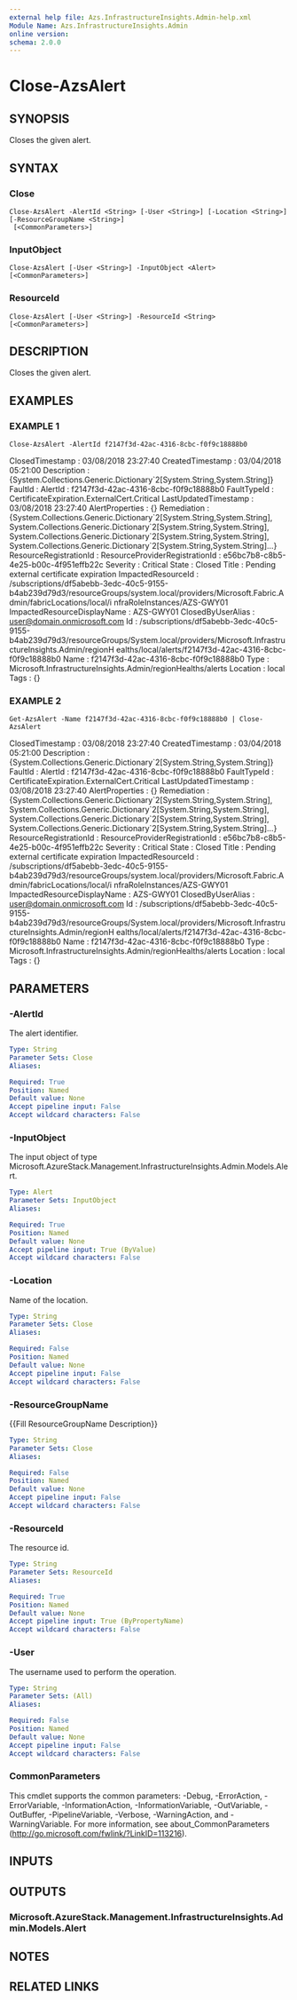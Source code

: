```yaml
---
external help file: Azs.InfrastructureInsights.Admin-help.xml
Module Name: Azs.InfrastructureInsights.Admin
online version: 
schema: 2.0.0
---
```


# Close-AzsAlert

## SYNOPSIS
Closes the given alert.

## SYNTAX

### Close
```
Close-AzsAlert -AlertId <String> [-User <String>] [-Location <String>] [-ResourceGroupName <String>]
 [<CommonParameters>]
```

### InputObject
```
Close-AzsAlert [-User <String>] -InputObject <Alert> [<CommonParameters>]
```

### ResourceId
```
Close-AzsAlert [-User <String>] -ResourceId <String> [<CommonParameters>]
```

## DESCRIPTION
Closes the given alert.

## EXAMPLES

### EXAMPLE 1
```
Close-AzsAlert -AlertId f2147f3d-42ac-4316-8cbc-f0f9c18888b0
```

ClosedTimestamp                : 03/08/2018 23:27:40
CreatedTimestamp               : 03/04/2018 05:21:00
Description                    : {System.Collections.Generic.Dictionary\`2\[System.String,System.String\]}
FaultId                        :
AlertId                        : f2147f3d-42ac-4316-8cbc-f0f9c18888b0
FaultTypeId                    : CertificateExpiration.ExternalCert.Critical
LastUpdatedTimestamp           : 03/08/2018 23:27:40
AlertProperties                : {}
Remediation                    : {System.Collections.Generic.Dictionary\`2\[System.String,System.String\],
                                 System.Collections.Generic.Dictionary\`2\[System.String,System.String\],
                                 System.Collections.Generic.Dictionary\`2\[System.String,System.String\],
                                 System.Collections.Generic.Dictionary\`2\[System.String,System.String\]...}
ResourceRegistrationId         :
ResourceProviderRegistrationId : e56bc7b8-c8b5-4e25-b00c-4f951effb22c
Severity                       : Critical
State                          : Closed
Title                          : Pending external certificate expiration
ImpactedResourceId             : /subscriptions/df5abebb-3edc-40c5-9155-b4ab239d79d3/resourceGroups/system.local/providers/Microsoft.Fabric.Admin/fabricLocations/local/i
                                 nfraRoleInstances/AZS-GWY01
ImpactedResourceDisplayName    : AZS-GWY01
ClosedByUserAlias              : user@domain.onmicrosoft.com
Id                             : /subscriptions/df5abebb-3edc-40c5-9155-b4ab239d79d3/resourceGroups/System.local/providers/Microsoft.InfrastructureInsights.Admin/regionH
                                 ealths/local/alerts/f2147f3d-42ac-4316-8cbc-f0f9c18888b0
Name                           : f2147f3d-42ac-4316-8cbc-f0f9c18888b0
Type                           : Microsoft.InfrastructureInsights.Admin/regionHealths/alerts
Location                       : local
Tags                           : {}

### EXAMPLE 2
```
Get-AzsAlert -Name f2147f3d-42ac-4316-8cbc-f0f9c18888b0 | Close-AzsAlert
```

ClosedTimestamp                : 03/08/2018 23:27:40
CreatedTimestamp               : 03/04/2018 05:21:00
Description                    : {System.Collections.Generic.Dictionary\`2\[System.String,System.String\]}
FaultId                        :
AlertId                        : f2147f3d-42ac-4316-8cbc-f0f9c18888b0
FaultTypeId                    : CertificateExpiration.ExternalCert.Critical
LastUpdatedTimestamp           : 03/08/2018 23:27:40
AlertProperties                : {}
Remediation                    : {System.Collections.Generic.Dictionary\`2\[System.String,System.String\],
                                 System.Collections.Generic.Dictionary\`2\[System.String,System.String\],
                                 System.Collections.Generic.Dictionary\`2\[System.String,System.String\],
                                 System.Collections.Generic.Dictionary\`2\[System.String,System.String\]...}
ResourceRegistrationId         :
ResourceProviderRegistrationId : e56bc7b8-c8b5-4e25-b00c-4f951effb22c
Severity                       : Critical
State                          : Closed
Title                          : Pending external certificate expiration
ImpactedResourceId             : /subscriptions/df5abebb-3edc-40c5-9155-b4ab239d79d3/resourceGroups/system.local/providers/Microsoft.Fabric.Admin/fabricLocations/local/i
                                 nfraRoleInstances/AZS-GWY01
ImpactedResourceDisplayName    : AZS-GWY01
ClosedByUserAlias              : user@domain.onmicrosoft.com
Id                             : /subscriptions/df5abebb-3edc-40c5-9155-b4ab239d79d3/resourceGroups/System.local/providers/Microsoft.InfrastructureInsights.Admin/regionH
                                 ealths/local/alerts/f2147f3d-42ac-4316-8cbc-f0f9c18888b0
Name                           : f2147f3d-42ac-4316-8cbc-f0f9c18888b0
Type                           : Microsoft.InfrastructureInsights.Admin/regionHealths/alerts
Location                       : local
Tags                           : {}

## PARAMETERS

### -AlertId
The alert identifier.

```yaml
Type: String
Parameter Sets: Close
Aliases: 

Required: True
Position: Named
Default value: None
Accept pipeline input: False
Accept wildcard characters: False
```

### -InputObject
The input object of type Microsoft.AzureStack.Management.InfrastructureInsights.Admin.Models.Alert.

```yaml
Type: Alert
Parameter Sets: InputObject
Aliases: 

Required: True
Position: Named
Default value: None
Accept pipeline input: True (ByValue)
Accept wildcard characters: False
```

### -Location
Name of the location.

```yaml
Type: String
Parameter Sets: Close
Aliases: 

Required: False
Position: Named
Default value: None
Accept pipeline input: False
Accept wildcard characters: False
```

### -ResourceGroupName
{{Fill ResourceGroupName Description}}

```yaml
Type: String
Parameter Sets: Close
Aliases: 

Required: False
Position: Named
Default value: None
Accept pipeline input: False
Accept wildcard characters: False
```

### -ResourceId
The resource id.

```yaml
Type: String
Parameter Sets: ResourceId
Aliases: 

Required: True
Position: Named
Default value: None
Accept pipeline input: True (ByPropertyName)
Accept wildcard characters: False
```

### -User
The username used to perform the operation.

```yaml
Type: String
Parameter Sets: (All)
Aliases: 

Required: False
Position: Named
Default value: None
Accept pipeline input: False
Accept wildcard characters: False
```

### CommonParameters
This cmdlet supports the common parameters: -Debug, -ErrorAction, -ErrorVariable, -InformationAction, -InformationVariable, -OutVariable, -OutBuffer, -PipelineVariable, -Verbose, -WarningAction, and -WarningVariable. For more information, see about_CommonParameters (http://go.microsoft.com/fwlink/?LinkID=113216).

## INPUTS

## OUTPUTS

### Microsoft.AzureStack.Management.InfrastructureInsights.Admin.Models.Alert

## NOTES

## RELATED LINKS

